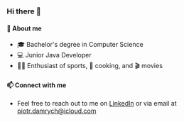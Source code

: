 ### Hi there 👋 

#### 🚀 About me
- 🎓 Bachelor's degree in Computer Science
- 💻 Junior Java Developer
- 🏃‍♂️ Enthusiast of sports, 🥘 cooking, and 🎬 movies

#### 📫 Connect with me
- Feel free to reach out to me on [LinkedIn](https://www.linkedin.com/in/piotr-damrych-146a1421a/) or via email at piotr.damrych@icloud.com

<!--
**piotrd22/piotrd22** is a ✨ _special_ ✨ repository because its `README.md` (this file) appears on your GitHub profile.

Here are some ideas to get you started:

- 🔭 I’m currently working on ...
- 🌱 I’m currently learning ...
- 👯 I’m looking to collaborate on ...
- 🤔 I’m looking for help with ...
- 💬 Ask me about ...
- 📫 How to reach me: ...
- 😄 Pronouns: ...
- ⚡ Fun fact: ...
-->
